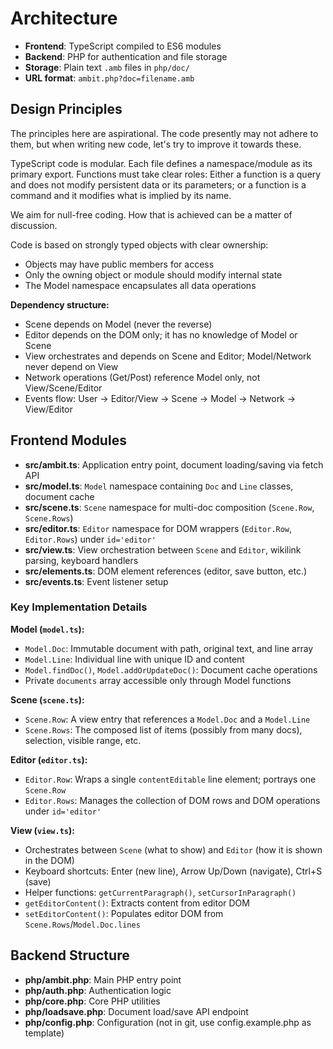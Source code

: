 # Architecture

- **Frontend**: TypeScript compiled to ES6 modules
- **Backend**: PHP for authentication and file storage
- **Storage**: Plain text `.amb` files in `php/doc/`
- **URL format**: `ambit.php?doc=filename.amb`

## Design Principles
The principles here are aspirational.  The code presently may not adhere to them, but when writing new code, let's try to improve it towards these.

TypeScript code is modular. Each file defines a namespace/module as its primary export.
Functions must take clear roles: Either a function is a query and does not modify persistent data or its parameters; or a function is a command and it modifies what is implied by its name.

We aim for null-free coding.  How that is achieved can be a matter of discussion.

Code is based on strongly typed objects with clear ownership:
- Objects may have public members for access
- Only the owning object or module should modify internal state
- The Model namespace encapsulates all data operations

**Dependency structure:**
- Scene depends on Model (never the reverse)
- Editor depends on the DOM only; it has no knowledge of Model or Scene
- View orchestrates and depends on Scene and Editor; Model/Network never depend on View
- Network operations (Get/Post) reference Model only, not View/Scene/Editor
- Events flow: User → Editor/View → Scene → Model → Network → View/Editor

## Frontend Modules

- **src/ambit.ts**: Application entry point, document loading/saving via fetch API
- **src/model.ts**: `Model` namespace containing `Doc` and `Line` classes, document cache
- **src/scene.ts**: `Scene` namespace for multi-doc composition (`Scene.Row`, `Scene.Rows`)
- **src/editor.ts**: `Editor` namespace for DOM wrappers (`Editor.Row`, `Editor.Rows`) under `id='editor'`
- **src/view.ts**: View orchestration between `Scene` and `Editor`, wikilink parsing, keyboard handlers
- **src/elements.ts**: DOM element references (editor, save button, etc.)
- **src/events.ts**: Event listener setup

### Key Implementation Details

**Model (`model.ts`):**
- `Model.Doc`: Immutable document with path, original text, and line array
- `Model.Line`: Individual line with unique ID and content
- `Model.findDoc()`, `Model.addOrUpdateDoc()`: Document cache operations
- Private `documents` array accessible only through Model functions

**Scene (`scene.ts`):**
- `Scene.Row`: A view entry that references a `Model.Doc` and a `Model.Line`
- `Scene.Rows`: The composed list of items (possibly from many docs), selection, visible range, etc.

**Editor (`editor.ts`):**
- `Editor.Row`: Wraps a single `contentEditable` line element; portrays one `Scene.Row`
- `Editor.Rows`: Manages the collection of DOM rows and DOM operations under `id='editor'`

**View (`view.ts`):**
- Orchestrates between `Scene` (what to show) and `Editor` (how it is shown in the DOM)
- Keyboard shortcuts: Enter (new line), Arrow Up/Down (navigate), Ctrl+S (save)
- Helper functions: `getCurrentParagraph()`, `setCursorInParagraph()`
- `getEditorContent()`: Extracts content from editor DOM
- `setEditorContent()`: Populates editor DOM from `Scene.Rows`/`Model.Doc.lines`

## Backend Structure
- **php/ambit.php**: Main PHP entry point
- **php/auth.php**: Authentication logic
- **php/core.php**: Core PHP utilities
- **php/loadsave.php**: Document load/save API endpoint
- **php/config.php**: Configuration (not in git, use config.example.php as template)
